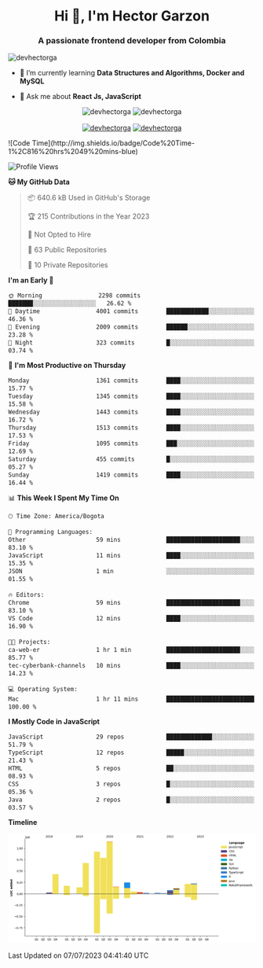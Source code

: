 <h1 align="center">Hi 👋, I'm Hector Garzon</h1>
<h3 align="center">A passionate frontend developer from Colombia</h3>

<p align="left"> <img src="https://komarev.com/ghpvc/?username=devhectorga" alt="devhectorga" /> </p>

- 🌱 I’m currently learning **Data Structures and Algorithms, Docker and MySQL**

- 💬 Ask me about **React Js, JavaScript**

<p align="center"> <img src="https://github-readme-stats.vercel.app/api?username=devhectorga&count_private=true&show_icons=true" alt="devhectorga" /> <img src="https://github-readme-stats.vercel.app/api/top-langs/?username=devhectorga&layout=compact" alt="devhectorga" /></p>

<p align="center">
<a href="https://twitter.com/devhectorga" target="blank"><img align="center" src="https://cdn.jsdelivr.net/npm/simple-icons@3.0.1/icons/twitter.svg" alt="devhectorga" height="20" width="20" /></a>
<a href="https://linkedin.com/in/devhectorga" target="blank"><img align="center" src="https://cdn.jsdelivr.net/npm/simple-icons@3.0.1/icons/linkedin.svg" alt="devhectorga" height="20" width="20" /></a>
</p>
<!--START_SECTION:waka-->
![Code Time](http://img.shields.io/badge/Code%20Time-1%2C816%20hrs%2049%20mins-blue)

![Profile Views](http://img.shields.io/badge/Profile%20Views-54-blue)

**🐱 My GitHub Data** 

> 📦 640.6 kB Used in GitHub's Storage 
 > 
> 🏆 215 Contributions in the Year 2023
 > 
> 🚫 Not Opted to Hire
 > 
> 📜 63 Public Repositories 
 > 
> 🔑 10 Private Repositories 
 > 
**I'm an Early 🐤** 

```text
🌞 Morning                2298 commits        ███████░░░░░░░░░░░░░░░░░░   26.62 % 
🌆 Daytime                4001 commits        ████████████░░░░░░░░░░░░░   46.36 % 
🌃 Evening                2009 commits        ██████░░░░░░░░░░░░░░░░░░░   23.28 % 
🌙 Night                  323 commits         █░░░░░░░░░░░░░░░░░░░░░░░░   03.74 % 
```
📅 **I'm Most Productive on Thursday** 

```text
Monday                   1361 commits        ████░░░░░░░░░░░░░░░░░░░░░   15.77 % 
Tuesday                  1345 commits        ████░░░░░░░░░░░░░░░░░░░░░   15.58 % 
Wednesday                1443 commits        ████░░░░░░░░░░░░░░░░░░░░░   16.72 % 
Thursday                 1513 commits        ████░░░░░░░░░░░░░░░░░░░░░   17.53 % 
Friday                   1095 commits        ███░░░░░░░░░░░░░░░░░░░░░░   12.69 % 
Saturday                 455 commits         █░░░░░░░░░░░░░░░░░░░░░░░░   05.27 % 
Sunday                   1419 commits        ████░░░░░░░░░░░░░░░░░░░░░   16.44 % 
```


📊 **This Week I Spent My Time On** 

```text
🕑︎ Time Zone: America/Bogota

💬 Programming Languages: 
Other                    59 mins             █████████████████████░░░░   83.10 % 
JavaScript               11 mins             ████░░░░░░░░░░░░░░░░░░░░░   15.35 % 
JSON                     1 min               ░░░░░░░░░░░░░░░░░░░░░░░░░   01.55 % 

🔥 Editors: 
Chrome                   59 mins             █████████████████████░░░░   83.10 % 
VS Code                  12 mins             ████░░░░░░░░░░░░░░░░░░░░░   16.90 % 

🐱‍💻 Projects: 
ca-web-er                1 hr 1 min          █████████████████████░░░░   85.77 % 
tec-cyberbank-channels   10 mins             ████░░░░░░░░░░░░░░░░░░░░░   14.23 % 

💻 Operating System: 
Mac                      1 hr 11 mins        █████████████████████████   100.00 % 
```

**I Mostly Code in JavaScript** 

```text
JavaScript               29 repos            █████████████░░░░░░░░░░░░   51.79 % 
TypeScript               12 repos            █████░░░░░░░░░░░░░░░░░░░░   21.43 % 
HTML                     5 repos             ██░░░░░░░░░░░░░░░░░░░░░░░   08.93 % 
CSS                      3 repos             █░░░░░░░░░░░░░░░░░░░░░░░░   05.36 % 
Java                     2 repos             █░░░░░░░░░░░░░░░░░░░░░░░░   03.57 % 
```



**Timeline**

![Lines of Code chart](https://raw.githubusercontent.com/devHectorGa/devHectorGa/master/assets/bar_graph.png)


 Last Updated on 07/07/2023 04:41:40 UTC
<!--END_SECTION:waka-->
